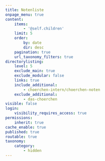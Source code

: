 ```yaml
---
title: Notenliste
onpage_menu: true
content:
    items:
        - '@self.children'
    limit: 5
    order:
        by: date
        dir: desc
    pagination: true
    url_taxonomy_filters: true
directorylisting:
    level: 5
    exclude_main: true
    exclude_modular: false
    links: true
    include_additional:
        - choerchen-intern/choerchen-noten
    exclude_additional:
        - das-choerchen
visible: false
login:
    visibility_requires_access: true
permissions:
    inherit: true
cache_enable: true
published: true
routable: true
taxonomy:
    category:
        - hidden
---
```

